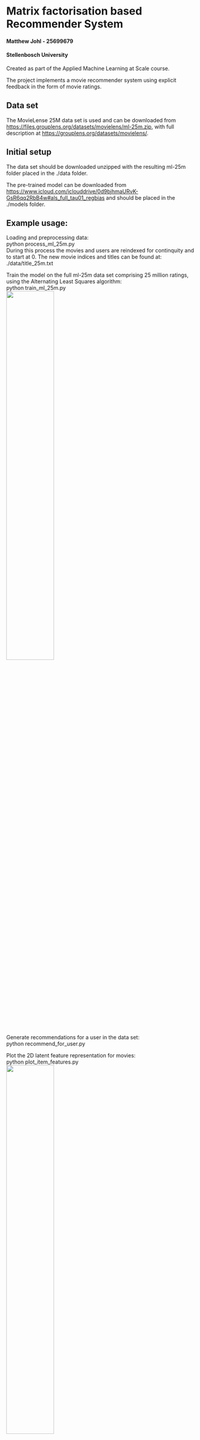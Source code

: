 # Matrix factorisation based Recommender System

#### Matthew Johl - 25699679
#### Stellenbosch University

Created as part of the Applied Machine Learning at Scale course.

The project implements a movie recommender system using explicit feedback in the form of movie ratings.  

## Data set

The MovieLense 25M data set is used and can be downloaded from https://files.grouplens.org/datasets/movielens/ml-25m.zip, with full description at https://grouplens.org/datasets/movielens/.

## Initial setup

The data set should be downloaded unzipped with the resulting ml-25m folder placed in the ./data folder.

The pre-trained model can be downloaded from https://www.icloud.com/iclouddrive/0d9bjhmaURvK-GsR6qq2RbB4w#als_full_tau01_regbias and should be placed in the ./models folder.

## Example usage:

Loading and preprocessing data:\
python process_ml_25m.py\
During this process the movies and users are reindexed for continquity and to start at 0.  The new movie indices and titles can be found at:\
./data/title_25m.txt

Train the model on the full ml-25m data set comprising 25 million ratings, using the Alternating Least Squares algorithm:\
python train_ml_25m.py\
<img src=https://user-images.githubusercontent.com/103119572/168556922-f5891be0-96f3-4320-943f-1a4ab5f131cf.png width=50% height=50%>

Generate recommendations for a user in the data set:\
python recommend_for_user.py

Plot the 2D latent feature representation for movies:\
python plot_item_features.py\
<img src=https://user-images.githubusercontent.com/103119572/168557119-85ac3f49-0979-44df-8d5d-b9386ee43714.png width=50% height=50%>

## Test scripts

The integrity of the data preprocessing and loading into the custom data structure can be verified with:\
./test/test_datastruct_integrity.py

A sanity check for recommendations produced by the trained model can use:\
python ./test/test_recommendation.py\
Sample output:\
./test/test_recommendation_output.txt

## References

Koenigstein, N., Nice, N., Paquet, U. and Schleyen, N., 2012, September. The Xbox recommender system. In Proceedings of the sixth ACM conference on Recommender systems (pp. 281-284).

Koren, Y., Bell, R. and Volinsky, C., 2009. Matrix factorization techniques for recommender systems. Computer, 42(8), pp.30-37.


